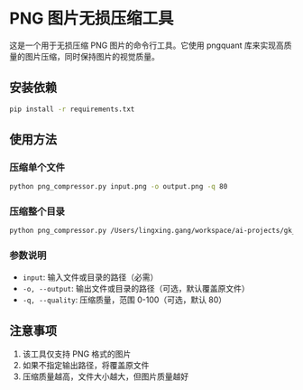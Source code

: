 # PNG 图片无损压缩工具

这是一个用于无损压缩 PNG 图片的命令行工具。它使用 pngquant 库来实现高质量的图片压缩，同时保持图片的视觉质量。

## 安装依赖

```bash
pip install -r requirements.txt
```

## 使用方法

### 压缩单个文件

```bash
python png_compressor.py input.png -o output.png -q 80
```

### 压缩整个目录

```bash
python png_compressor.py /Users/lingxing.gang/workspace/ai-projects/gk_miniapp/assets/images -o /Users/lingxing.gang/workspace/ai-projects/gk_miniapp/assets/images -q 80
```

### 参数说明

- `input`: 输入文件或目录的路径（必需）
- `-o, --output`: 输出文件或目录的路径（可选，默认覆盖原文件）
- `-q, --quality`: 压缩质量，范围 0-100（可选，默认 80）

## 注意事项

1. 该工具仅支持 PNG 格式的图片
2. 如果不指定输出路径，将覆盖原文件
3. 压缩质量越高，文件大小越大，但图片质量越好
